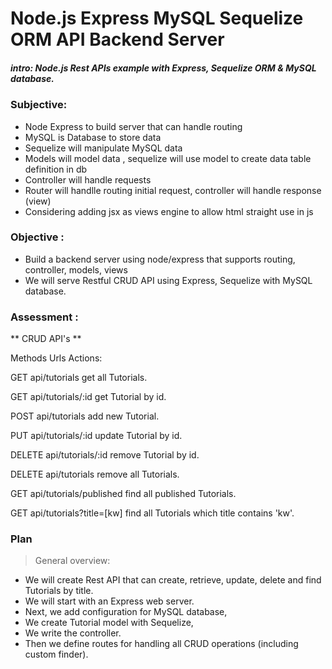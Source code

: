 # Node.js Express MySQL Sequelize ORM API Backend Server

##### intro: Node.js Rest APIs example with Express, Sequelize ORM & MySQL database.

### Subjective:

- Node Express to build server that can handle routing
- MySQL is Database to store data
- Sequelize will manipulate MySQL data
- Models will model data , sequelize will use model to create data table definition in db
- Controller will handle requests 
- Router will handlle routing initial request, controller will handle response (view)
- Considering adding jsx as views engine to allow html straight use in js

### Objective :
- Build a backend server using node/express that supports routing, controller, models, views
- We will serve Restful CRUD API using Express, Sequelize with MySQL database.

### Assessment :

** CRUD API's **

Methods	Urls	Actions:  

 GET	api/tutorials	get all Tutorials.  
 
 GET	api/tutorials/:id	get Tutorial by id.  
 
 POST	api/tutorials	add new Tutorial.  
 
 PUT	api/tutorials/:id	update Tutorial by id. 
 
 DELETE	api/tutorials/:id	remove Tutorial by id.
 
 DELETE	api/tutorials	remove all Tutorials.  
 
 GET	api/tutorials/published	find all published Tutorials.  
 
 GET	api/tutorials?title=[kw]	find all Tutorials which title contains 'kw'.  
 
### Plan

> General overview:

- We will create Rest API that can create, retrieve, update, delete and find Tutorials by title.
- We will start with an Express web server. 
- Next, we add configuration for MySQL database, 
- We create Tutorial model with Sequelize,
- We write the controller.
- Then we define routes for handling all CRUD operations (including custom finder).
